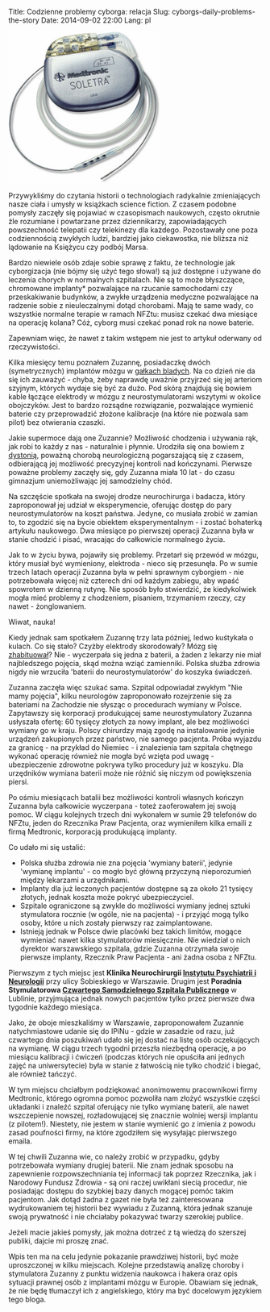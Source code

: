 ﻿Title: Codzienne problemy cyborga: relacja
Slug: cyborgs-daily-problems-the-story
Date: 2014-09-02 22:00
Lang: pl

<a href="http://professional.medtronic.com/pt/neuro/dbs-md/prod/soletra/">
  <img class="article-img" src="images/02_cyborg_story/medtronic-soletra.jpg" style="width: 300px; height: 300px;" title="Soletra neurostimulator by Medtronic">
</a>

Przywykliśmy do czytania historii o technologiach radykalnie zmieniających nasze ciała i umysły w książkach science fiction. Z czasem podobne pomysły zaczęły się pojawiać w czasopismach naukowych, często okrutnie źle rozumiane i powtarzane przez dziennikarzy, zapowiadających powszechność telepatii czy telekinezy dla każdego. Pozostawały one poza codziennością zwykłych ludzi, bardziej jako ciekawostka, nie bliższa niż lądowanie na Księżycu czy podbój Marsa.

Bardzo niewiele osób zdaje sobie sprawę z faktu, że technologie jak cyborgizacja (nie bójmy się użyć tego słowa!) są już dostępne i używane do leczenia chorych w normalnych szpitalach. Nie są to może błyszczące, chromowane implanty<span title="w zasadzie są, ale nie widać tego pod skórą">*</span> pozwalające na rzucanie samochodami czy przeskakiwanie budynków, a zwykłe urządzenia medyczne pozwalające na radzenie sobie z nieuleczalnymi dotąd chorobami. Mają te same wady, co wszystkie normalne terapie w ramach NFZtu: musisz czekać dwa miesiące na operację kolana? Cóż, cyborg musi czekać ponad rok na nowe baterie.

Zapewniam więc, że nawet z takim wstępem nie jest to artykuł oderwany od rzeczywistości.

Kilka miesięcy temu poznałem Zuzannę, posiadaczkę dwóch (symetrycznych) implantów mózgu w [gałkach bladych]. Na co dzień nie da się ich zauważyć - chyba, żeby naprawdę uważnie przyjrzeć się jej arteriom szyjnym, których wydaje się być za dużo. Pod skórą znajdują się bowiem kable łączące elektrody w mózgu z neurostymulatorami wszytymi w okolice obojczyków. Jest to bardzo rozsądne rozwiązanie, pozwalające wymienić baterie czy przeprowadzić złożone kalibracje (na które nie pozwala sam pilot) bez otwierania czaszki.

Jakie supermoce dają one Zuzannie? Możliwość chodzenia i używania rąk, jak robi to każdy z nas - naturalnie i płynnie. Urodziła się ona bowiem z [dystonią], poważną chorobą neurologiczną pogarszającą się z czasem, odbierającą jej możliwość precyzyjnej kontroli nad kończynami. Pierwsze poważne problemy zaczęły się, gdy Zuzanna miała 10 lat - do czasu gimnazjum uniemożliwając jej samodzielny chód.

Na szczęście spotkała na swojej drodze neurochirurga i badacza, który zaproponował jej udział w eksperymencie, oferując dostęp do pary neurostymulatorów na koszt państwa. Jedyne, co musiała zrobić w zamian to, to zgodzić się na bycie obiektem eksperymentalnym - i zostać bohaterką artykułu naukowego. Dwa miesiące po pierwszej operacji Zuzanna była w stanie chodzić i pisać, wracając do całkowicie normalnego życia.

Jak to w życiu bywa, pojawiły się problemy. Przetarł się przewód w mózgu, który musiał być wymieniony, elektroda - nieco się przesunęła. Po w sumie trzech latach operacji Zuzanna była w pełni sprawnym cyborgiem - nie potrzebowała więcej niż czterech dni od każdym zabiegu, aby wpaść spowrotem w dzienną rutynę. Nie sposób było stwierdzić, że kiedykolwiek mogła mieć problemy z chodzeniem, pisaniem, trzymaniem rzeczy, czy nawet - żonglowaniem.

Wiwat, nauka!

Kiedy jednak sam spotkałem Zuzannę trzy lata później, ledwo kuśtykała o kulach. Co się stało? Czyżby elektrody skorodowały? Mózg się [zhabituował]? Nie - wyczerpała się jedna z baterii, a żaden z lekarzy nie miał najbledszego pojęcia, skąd można wziąć zamienniki. Polska służba zdrowia nigdy nie wrzuciła 'baterii do neurostymulatorów' do koszyka świadczeń.

Zuzanna zaczęła więc szukać sama. Szpital odpowiadał zwykłym "Nie mamy pojęcia", kilku neurologów zaproponowało rozejrzenie się za bateriami na Zachodzie nie słysząc o procedurach wymiany w Polsce. Zapytawszy się korporacji produkującej same neurostymulatory Zuzanna usłyszała ofertę: 60 tysięcy złotych za nowy implant, ale bez możliwości wymiany go w kraju. Polscy chirurdzy mają zgodę na instalowanie jedynie urządzeń zakupionych przez państwo, nie samego pacjenta. Próba wyjazdu za granicę - na przykład do Niemiec - i znalezienia tam szpitala chętnego wykonać operację również nie mogła być wzięta pod uwagę - ubezpieczenie zdrowotne pokrywa tylko procedury już w koszyku. Dla urzędników wymiana baterii może nie różnić się niczym od powiększenia piersi.

Po ośmiu miesiącach batalii bez możliwości kontroli własnych kończyn Zuzanna była całkowicie wyczerpana - toteż zaoferowałem jej swoją pomoc. W ciągu kolejnych trzech dni wykonałem w sumie 29 telefonów do NFZtu, jeden do Rzecznika Praw Pacjenta, oraz wymieniłem kilka emaili z firmą Medtronic, korporacją produkującą implanty.

Co udało mi się ustalić:
 - Polska służba zdrowia nie zna pojęcia 'wymiany baterii', jedynie 'wymianę implantu' - co mogło być główną przyczyną nieporozumień między lekarzami a urzędnikami.
 - Implanty dla już leczonych pacjentów dostępne są za około 21 tysięcy złotych, jednak koszta może pokryć ubezpieczyciel.
 - Szpitale ograniczone są zwykle do możliwości wymiany jednej sztuki stymulatora rocznie (w ogóle, nie na pacjenta) - i przyjąć mogą tylko osoby, które u nich zostały pierwszy raz zaimplantowane.
 - Istnieją jednak w Polsce dwie placówki bez takich limitów, mogące wymieniać nawet kilka stymulatorów miesięcznie. Nie wiedział o nich dyrektor warszawskiego szpitala, gdzie Zuzanna otrzymała swoje pierwsze implanty, Rzecznik Praw Pacjenta - ani żadna osoba z NFZtu.

Pierwszym z tych miejsc jest **Klinika Neurochirurgii [Instytutu Psychiatrii i Neurologii]** przy ulicy Sobieskiego w Warszawie. Drugim jest **Poradnia Stymulatorowa [Czwartego Samodzielnego Szpitala Publicznego]** w Lublinie, przyjmująca jednak nowych pacjentów tylko przez pierwsze dwa tygodnie każdego miesiąca.

Jako, że oboje mieszkaliśmy w Warszawie, zaproponowałem Zuzannie natychmiastowe udanie się do IPiNu - gdzie w zasadzie od razu, już czwartego dnia poszukiwań udało się jej dostać na listę osób oczekujących na wymianę. W ciągu trzech tygodni przeszła niezbędną operację, a po miesiącu kalibracji i ćwiczeń (podczas których nie opuściła ani jednych zajęć na uniwersytecie) była w stanie z łatwością nie tylko chodzić i biegać, ale również tańczyć.

W tym miejscu chciałbym podziękować anonimowemu pracownikowi firmy Medtronic, którego ogromna pomoc pozwoliła nam złożyć wszystkie części układanki i znaleźć szpital oferujący nie tylko wymianę baterii, ale nawet wszczepienie nowszej, rozładowującej się znacznie wolniej wersji implantu (z pilotem!). Niestety, nie jestem w stanie wymienić go z imienia z powodu zasad poufności firmy, na które zgodziłem się wysyłając pierwszego emaila.

W tej chwili Zuzanna wie, co należy zrobić w przypadku, gdyby potrzebowała wymiany drugiej baterii. Nie znam jednak sposobu na zapewnienie rozpowszechniania tej informacji tak poprzez Rzecznika, jak i Narodowy Fundusz Zdrowia - są oni raczej uwikłani siecią procedur, nie posiadając dostępu do szybkiej bazy danych mogącej pomóc takim pacjentom. Jak dotąd żadna z gazet nie była też zainteresowana wydrukowaniem tej historii bez wywiadu z Zuzanną, która jednak szanuje swoją prywatność i nie chciałaby pokazywać twarzy szerokiej publice.

Jeżeli macie jakieś pomysły, jak można dotrzeć z tą wiedzą do szerszej publiki, dajcie mi proszę znać.

Wpis ten ma na celu jedynie pokazanie prawdziwej historii, być może uproszczonej w kilku miejscach. Kolejne przedstawią analizę choroby i stymulatora Zuzanny z punktu widzenia naukowca i hakera oraz opis sytuacji prawnej osób z implantami mózgu w Europie. Obawiam się jednak, że nie będę tłumaczył ich z angielskiego, który ma być docelowym językiem tego bloga.

[gałkach bladych]: http://pl.wikipedia.org/wiki/Ga%C5%82ka_blada
[dystonią]: http://pl.wikipedia.org/wiki/Dystonia
[zhabituował]: http://pl.wikipedia.org/wiki/Habituacja
[Instytutu Psychiatrii i Neurologii]: http://www.ipin.edu.pl/
[Czwartego Samodzielnego Szpitala Publicznego]: http://www.spsk4.lublin.pl/
